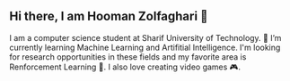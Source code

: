 ## Hi there, I am Hooman Zolfaghari 👋
I am a computer science student at Sharif University of Technology.
🌱 I’m currently learning Machine Learning and Artifitial Intelligence. I'm looking for research opportunities in these fields and my favorite area is Renforcement Learning 🧠.
I also love creating video games 🎮.
<!--
**hoomanzolfaghari84/hoomanzolfaghari84** is a ✨ _special_ ✨ repository because its `README.md` (this file) appears on your GitHub profile.

Here are some ideas to get you started:

- 🔭 I’m currently working on ...
- 🌱 I’m currently learning ...
- 👯 I’m looking to collaborate on ...
- 🤔 I’m looking for help with ...
- 💬 Ask me about ...
- 📫 How to reach me: ...
- 😄 Pronouns: ...
- ⚡ Fun fact: ...
-->
